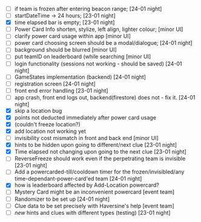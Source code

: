 - [ ] if team is frozen after entering beacon range; [24-01 night]
- [ ] startDateTime -> 24 hours; [23-01 night]
- [x] time elapsed bar is empty; [23-01 night]
- [ ] Power Card Info shorten, stylize, left align, lighter colour; [minor UI]
- [ ] clarify power card usage within app [minor UI]
- [ ] power card choosing screen should be a modal/dialogue; [24-01 night]
- [ ] background should be blurred [minor UI]
- [ ] put teamID on leaderboard (while searching [minor UI]
- [ ] login functionality (sessions not working - should be saved) [24-01 night]
- [ ] GameStates implementation (backend) [24-01 night]
- [ ] registration screen [24-01 night]
- [ ] front end error handling [23-01 night]
- [ ] app crash, front end logs out, backend(firestore) does not - fix it. [24-01 night]
- [x] skip a location bug
- [x] points not deducted immediately after power card usage
- [x] (couldn't freeze location?)
- [x] add location not working yet
- [ ] invisibility cost mismatch in front and back end [minor UI]
- [x] hints to be hidden upon going to different/next clue [23-01 night]
- [x] Time elapsed not changing upon going to the next clue [23-01 night]
- [ ] ReverseFreeze should work even if the perpetrating team is invisible [23-01 night]
- [ ] Add a powercarded-till/cooldown timer for the frozen/invisibled/any time-dependant-power-card'ed team [24-01 night]
- [x] how is leaderboard affected by Add-Location powercard?
- [ ] Mystery Card might be an inconvenient powercard [event team]
- [ ] Randomizer to be set up [24-01 night]
- [ ] Clue data to be set precisely with Haversine's help [event team]
- [ ] _*new*_ hints and clues with different types (testing) [23-01 night]
